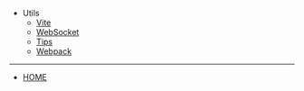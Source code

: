 * Utils
  * [Vite](./docs/web/Utils/Vite.md)
  * [WebSocket](./docs/web/Utils/WebSocket.md)
  * [Tips](./docs/web/Utils/Tips.md)
  * [Webpack](./docs/web/Utils/Webpack.md)

<hr/>

  * [HOME](/README.md)